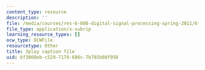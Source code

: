 ```yaml
---
content_type: resource
description: ''
file: /media/courses/res-6-008-digital-signal-processing-spring-2011/6f3860ebc5297179686c7b785b08f958_n9u9Vy_peHM.srt
file_type: application/x-subrip
learning_resource_types: []
ocw_type: OCWFile
resourcetype: Other
title: 3play caption file
uid: 6f3860eb-c529-7179-686c-7b785b08f958
---
```

